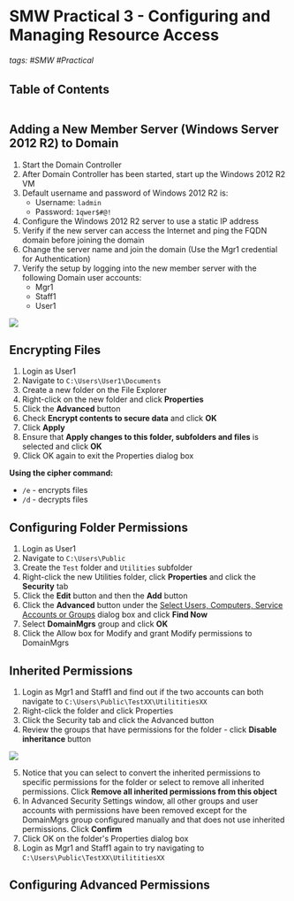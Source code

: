 # SMW Practical 3 - Configuring and Managing Resource Access

###### tags: #SMW #Practical 

## Table of Contents
```toc
```

## Adding a New Member Server (Windows Server 2012 R2) to Domain
1. Start the Domain Controller
2. After Domain Controller has been started, start up the Windows 2012 R2 VM
3. Default username and password of Windows 2012 R2 is:
	- Username: `ladmin`
	- Password: `1qwer$#@!`
4. Configure the Windows 2012 R2 server to use a static IP address
5. Verify if the new server can access the Internet and ping the FQDN domain before joining the domain
6. Change the server name and join the domain (Use the Mgr1 credential for Authentication)
7. Verify the setup by logging into the new member server with the following Domain user accounts:
	- Mgr1
	- Staff1
	- User1

![](https://i.imgur.com/qJkZx13.png)

## Encrypting Files
1. Login as User1
2. Navigate to `C:\Users\User1\Documents`
3. Create a new folder on the File Explorer
4. Right-click on the new folder and click **Properties**
5. Click the **Advanced** button
6. Check **Encrypt contents to secure data** and click **OK**
7. Click **Apply**
8. Ensure that **Apply changes to this folder, subfolders and files** is selected and click **OK**
9. Click OK again to exit the Properties dialog box

**Using the cipher command:**
- `/e` - encrypts files
- `/d` - decrypts files

## Configuring Folder Permissions
1. Login as User1
2. Navigate to `C:\Users\Public`
3. Create the `Test` folder and `Utilities` subfolder
4. Right-click the new Utilities folder, click **Properties** and click the **Security** tab
5. Click the **Edit** button and then the **Add** button
6. Click the **Advanced** button under the <u>Select Users, Computers, Service Accounts or Groups</u> dialog box and click **Find Now**
7. Select **DomainMgrs** group and click **OK**
8. Click the Allow box for Modify and grant Modify permissions to DomainMgrs

## Inherited Permissions
1. Login as Mgr1 and Staff1 and find out if the two accounts can both navigate to `C:\Users\Public\TestXX\UtilititiesXX`
2. Right-click the folder and click Properties
3. Click the Security tab and click the Advanced button
4. Review the groups that have permissions for the folder - click **Disable inheritance** button

![](https://i.imgur.com/MsAENcB.png)

5. Notice that you can select to convert the inherited permissions to specific permissions for the folder or select to remove all inherited permissions. Click **Remove all inherited permissions from this object**
6. In Advanced Security Settings window, all other groups and user accounts with permissions have been removed except for the DomainMgrs group configured manually and that does not use inherited permissions. Click **Confirm**
7. Click OK on the folder's Properties dialog box
8. Login as Mgr1 and Staff1 again to try navigating to `C:\Users\Public\TestXX\UtilititiesXX`

## Configuring Advanced Permissions
